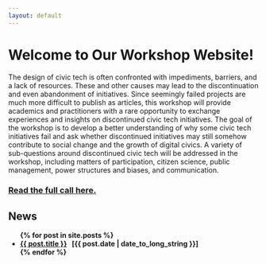 ```yaml
---
layout: default
---
```


# Welcome to Our Workshop Website!

The design of civic tech is often confronted with impediments, barriers, and a lack of resources. These and other causes may lead to the discontinuation and even abandonment of initiatives. Since seemingly failed projects are much more difficult to publish as articles, this workshop will provide academics and practitioners with a rare opportunity to exchange experiences and insights on discontinued civic tech initiatives. The goal of the workshop is to develop a better understanding of why some civic tech initiatives fail and ask whether discontinued initiatives may still somehow contribute to social change and the growth of digital civics. A variety of sub-questions around discontinued civic tech will be addressed in the workshop, including matters of participation, citizen science, public management, power structures and biases, and communication. 

### <u><strong>Read the full call <a href="files/Preprint_Hamm_Shibuya_Pargman_etal_Failed_yet_successful.pdf">here</a><strong>. </u>


## News

<ul>
  {% for post in site.posts %}
    <li>
      <a href="{{ post.url }}">{{ post.title }}</a>&nbsp;&nbsp; [{{ post.date | date_to_long_string }}]  
    </li>
  {% endfor %}
</ul>






